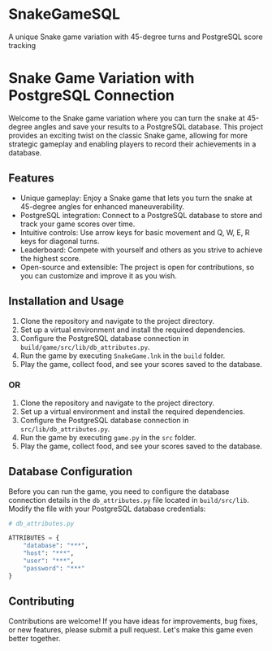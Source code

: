 # SnakeGameSQL
A unique Snake game variation with 45-degree turns and PostgreSQL score tracking

# Snake Game Variation with PostgreSQL Connection

Welcome to the Snake game variation where you can turn the snake at 45-degree angles and save your results to a PostgreSQL database. This project provides an exciting twist on the classic Snake game, allowing for more strategic gameplay and enabling players to record their achievements in a database.

## Features

- Unique gameplay: Enjoy a Snake game that lets you turn the snake at 45-degree angles for enhanced maneuverability.
- PostgreSQL integration: Connect to a PostgreSQL database to store and track your game scores over time.
- Intuitive controls: Use arrow keys for basic movement and Q, W, E, R keys for diagonal turns.
- Leaderboard: Compete with yourself and others as you strive to achieve the highest score.
- Open-source and extensible: The project is open for contributions, so you can customize and improve it as you wish.

## Installation and Usage

1. Clone the repository and navigate to the project directory.
2. Set up a virtual environment and install the required dependencies.
3. Configure the PostgreSQL database connection in `build/game/src/lib/db_attributes.py`.
4. Run the game by executing `SnakeGame.lnk` in the `build` folder.
5. Play the game, collect food, and see your scores saved to the database.

### OR

1. Clone the repository and navigate to the project directory.
2. Set up a virtual environment and install the required dependencies.
3. Configure the PostgreSQL database connection in `src/lib/db_attributes.py`.
4. Run the game by executing `game.py` in the `src` folder.
5. Play the game, collect food, and see your scores saved to the database.

## Database Configuration

Before you can run the game, you need to configure the database connection details in the `db_attributes.py` file located in `build/src/lib`. Modify the file with your PostgreSQL database credentials:

```python
# db_attributes.py

ATTRIBUTES = {
    "database": "***",
    "host": "***",
    "user": "***",
    "password": "***"
}
```

## Contributing

Contributions are welcome! If you have ideas for improvements, bug fixes, or new features, please submit a pull request. Let's make this game even better together.
